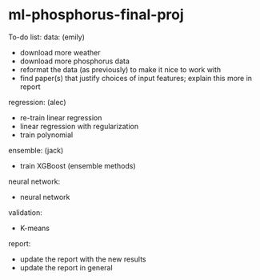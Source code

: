 # ml-phosphorus-final-proj

To-do list:
data: (emily)
- download more weather 
- download more phosphorus data 
- reformat the data (as previously) to make it nice to work with
- find paper(s) that justify choices of input features; explain this more in report

  
regression: (alec)
- re-train linear regression
- linear regression with regularization
- train polynomial

ensemble: (jack)
- train XGBoost (ensemble methods)

neural network:
- neural network

validation:
- K-means

report:
- update the report with the new results
- update the report in general
